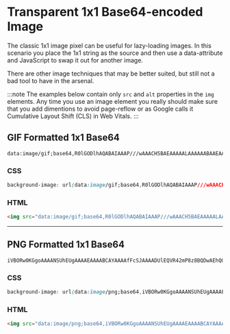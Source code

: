 # Transparent 1x1 Base64-encoded Image

The classic 1x1 image pixel can be useful for lazy-loading images. In this scenario you place the 1x1 string as the source and then use a data-attribute and JavaScript to swap it out for another image.

There are other image techniques that may be better suited, but still not a bad tool to have in the arsenal.

:::note
The examples below contain only `src` and `alt` properties in the `img` elements. Any time you use an image element you really should make sure that you add dimentions to avoid page-reflow or as Google calls it Cumulative Layout Shift (CLS) in Web Vitals.
:::

## GIF Formatted 1x1 Base64

```text
data:image/gif;base64,R0lGODlhAQABAIAAAP///wAAACH5BAEAAAAALAAAAAABAAEAAAICRAEAOw==
```

### CSS

```css
background-image: url(data:image/gif;base64,R0lGODlhAQABAIAAAP///wAAACH5BAEAAAAALAAAAAABAAEAAAICRAEAOw==);
```

### HTML

```html
<img src="data:image/gif;base64,R0lGODlhAQABAIAAAP///wAAACH5BAEAAAAALAAAAAABAAEAAAICRAEAOw==" alt="text here" />
```

---

## PNG Formatted 1x1 Base64

```text
iVBORw0KGgoAAAANSUhEUgAAAAEAAAABCAYAAAAfFcSJAAAADUlEQVR42mP8z8BQDwAEhQGAhKmMIQAAAABJRU5ErkJggg==
```

### CSS

```css
background-image: url(data:image/png;base64,iVBORw0KGgoAAAANSUhEUgAAAAEAAAABCAYAAAAfFcSJAAAADUlEQVR42mP8z8BQDwAEhQGAhKmMIQAAAABJRU5ErkJggg==);
```

### HTML

```html
<img src="data:image/png;base64,iVBORw0KGgoAAAANSUhEUgAAAAEAAAABCAYAAAAfFcSJAAAADUlEQVR42mP8z8BQDwAEhQGAhKmMIQAAAABJRU5ErkJggg==">
```
